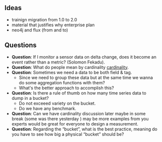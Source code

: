 ## Ideas

- trainign migration from 1.0 to 2.0
- material that justifies why enterprise plan
- neo4j and flux (from and to)

## Questions
- **Question**: If I monitor a sensor data on delta change, does it become an event rather than a metric? (Solomon Fekadu).
-  **Question**: What do people mean by cardinality [cardinality](https://docs.influxdata.com/influxdb/v1.8/concepts/glossary/#series-cardinality?).
- **Question**: Sometimes we need a data to be both field & tag. 
    -  Since we need to group these data but at the same time we wanna do some aggregation functions with them?
    -  What's the better approach to accomplish this?
- **Question**: Is there a rule of thumb on how many time series data to dump in a bucket?
	- Do not exceeed variety on the bucket.
	- Do we have any benchmark.
- **Question**: Can we have cardinality discussion later maybe in some break  (some was there yesterday ) may be more examples from you experts would be great  for everyone to design a measurement.
- **Question**: Regarding the “bucket”, what is the best practice, meaning do you have to see how big a physical “bucket” should be?